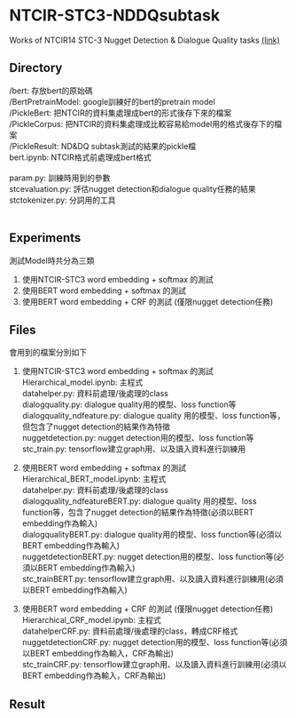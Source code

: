 # NTCIR-STC3-NDDQsubtask 
Works of NTCIR14 STC-3 Nugget Detection &amp; Dialogue Quality tasks [(link)](https://sakai-lab.github.io/stc3-dataset/)

## Directory
/bert: 存放bert的原始碼 <br/>
/BertPretrainModel: google訓練好的bert的pretrain model <br/>
/PickleBert: 把NTCIR的資料集處理成bert的形式後存下來的檔案 <br/>
/PickleCorpus: 把NTCIR的資料集處理成比較容易給model用的格式後存下的檔案 <br/>
/PickleResult: ND&DQ subtask測試的結果的pickle檔 <br/>
bert.ipynb: NTCIR格式前處理成bert格式 <br/>
<br/>
param.py: 訓練時用到的參數 <br/>
stcevaluation.py: 評估nugget detection和dialogue quality任務的結果 <br/>
stctokenizer.py: 分詞用的工具 <br/>
<br/>
## Experiments
測試Model時共分為三類 <br/>
1. 使用NTCIR-STC3 word embedding + softmax 的測試
2. 使用BERT word embedding + softmax 的測試
3. 使用BERT word embedding + CRF 的測試 (僅限nugget detection任務)

## Files
會用到的檔案分別如下
1. 使用NTCIR-STC3 word embedding + softmax 的測試 <br/>
Hierarchical_model.ipynb: 主程式 <br/>
datahelper.py: 資料前處理/後處理的class <br/>
dialogquality.py: dialogue quality用的模型、loss function等 <br/>
dialogquality_ndfeature.py: dialogue quality 用的模型、loss function等，但包含了nugget detection的結果作為特徵 <br/>
nuggetdetection.py: nugget detection用的模型、loss function等 <br/>
stc_train.py: tensorflow建立graph用、以及讀入資料進行訓練用

2. 使用BERT word embedding + softmax 的測試 <br/>
Hierarchical_BERT_model.ipynb: 主程式 <br/>
datahelper.py: 資料前處理/後處理的class <br/>
dialogquality_ndfeatureBERT.py: dialogue quality 用的模型、loss function等，包含了nugget detection的結果作為特徵(必須以BERT embedding作為輸入) <br/>
dialogqualityBERT.py: dialogue quality用的模型、loss function等(必須以BERT embedding作為輸入) <br/>
nuggetdetectionBERT.py: nugget detection用的模型、loss function等(必須以BERT embedding作為輸入) <br/>
stc_trainBERT.py: tensorflow建立graph用、以及讀入資料進行訓練用(必須以BERT embedding作為輸入) <br/>

3. 使用BERT word embedding + CRF 的測試 (僅限nugget detection任務) <br/>
Hierarchical_CRF_model.ipynb: 主程式 <br/>
datahelperCRF.py: 資料前處理/後處理的class，轉成CRF格式 <br/>
nuggetdetectionCRF.py: nugget detection用的模型、loss function等(必須以BERT embedding作為輸入，CRF為輸出) <br/>
stc_trainCRF.py: tensorflow建立graph用、以及讀入資料進行訓練用(必須以BERT embedding作為輸入，CRF為輸出) <br/>

## Result
